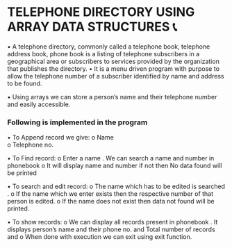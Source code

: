# TELEPHONE DIRECTORY USING ARRAY DATA STRUCTURES :telephone_receiver:
•	A telephone directory, commonly called a telephone book, telephone address book, phone book is a listing of telephone subscribers in a geographical area or subscribers to services provided by the organization that publishes the directory.
•	It is a menu driven program with purpose  to allow the telephone number of a subscriber identified by name and address to be found.

•	Using arrays we can store a person’s name and their telephone number and easily accessible.
### Following is implemented in the program
•	To Append record we give:
o	Name           
o	Telephone no.         

•	To Find record:
o	Enter a name . We can search a name and number in phonebook
o	It will display name and number if not then  No data found will be printed

•	To search and edit record:
o	The name which has to be edited  is searched .
o	If the name which we enter exists then the respective number of that person is edited.
o	If the name does not exist then data not found will be printed. 

•	To show records:
o	We can display all records present in phonebook . It displays person’s name and  their phone no. and Total number of records and 
o	When done with execution we can exit using exit function.
 
